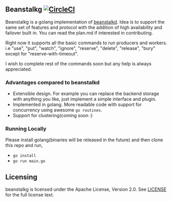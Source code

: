 ## Beanstalkg [![CircleCI](https://circleci.com/gh/vimukthi-git/beanstalkg.svg?style=svg)](https://circleci.com/gh/vimukthi-git/beanstalkg)

Beanstalkg is a golang implementation of [beanstalkd](https://github.com/kr/beanstalkd). Idea is to support the same set of features and protocol with the addition of
high availability and failover built in. You can read the plan.md if interested in contributing. 

Right now it supports all the basic commands to run producers and workers. i.e "use", "put", "watch", "ignore", "reserve",  "delete", "release", "bury" 
except for "reserve-with-timeout". 

I wish to complete rest of the commands soon but any help is always appreciated.

### Advantages compared to beanstalkd

- Extensible design. For example you can replace the backend storage with anything you like, just implement a simple interface and plugin.
- Implemented in golang. More readable code with support for concurrency using awesome `go routines`.
- Support for clustering(coming soon :)

### Running Locally

Please install golang(binaries will be released in the future) and then clone this repo and run,

- `go install`
- `go run main.go`

## Licensing

beanstalkg is licensed under the Apache License, Version 2.0. See [LICENSE]((https://github.com/vimukthi-git/beanstalkg/blob/master/LICENSE)) for the full license text.
